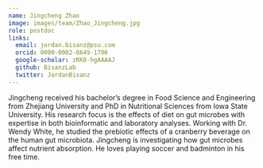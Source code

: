 ```yaml
---
name: Jingcheng Zhao
image: images/team/Zhao_Jingcheng.jpg
role: postdoc
links:
  email: jordan.bisanz@psu.com
  orcid: 0000-0002-8649-1706
  google-scholar: zRK8-hgAAAAJ
  github: BisanzLab
  twitter: JordanBisanz
---
```


Jingcheng received his bachelor’s degree in Food Science and Engineering from Zhejiang University and PhD in Nutritional Sciences from Iowa State University. His research focus is the effects of diet on gut microbes with expertise in both bioinformatic and laboratory analyses. Working with Dr. Wendy White, he studied the prebiotic effects of a cranberry beverage on the human gut microbiota. Jingcheng is investigating how gut microbes affect nutrient absorption. He loves playing soccer and badminton in his free time.